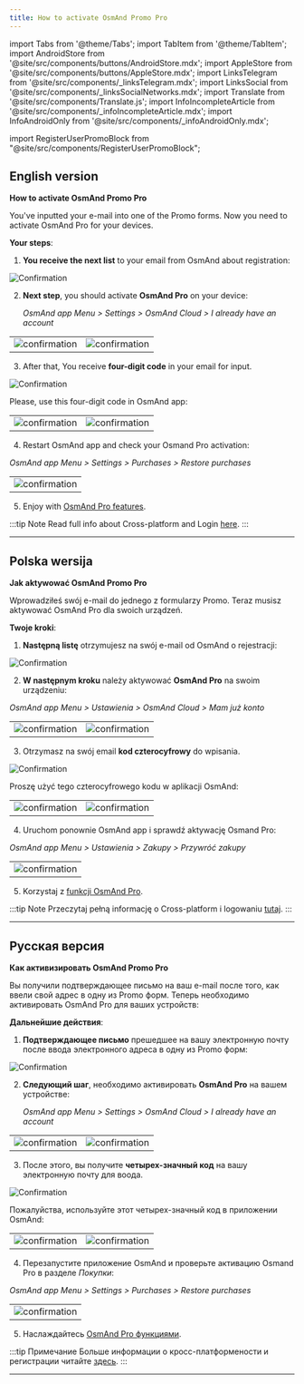 ```yaml
---
title: How to activate OsmAnd Promo Pro
---
```



import Tabs from '@theme/Tabs';
import TabItem from '@theme/TabItem';
import AndroidStore from '@site/src/components/buttons/AndroidStore.mdx';
import AppleStore from '@site/src/components/buttons/AppleStore.mdx';
import LinksTelegram from '@site/src/components/_linksTelegram.mdx';
import LinksSocial from '@site/src/components/_linksSocialNetworks.mdx';
import Translate from '@site/src/components/Translate.js';
import InfoIncompleteArticle from '@site/src/components/_infoIncompleteArticle.mdx';
import InfoAndroidOnly from '@site/src/components/_infoAndroidOnly.mdx';

import RegisterUserPromoBlock from "@site/src/components/RegisterUserPromoBlock";


## English version

**How to activate OsmAnd Promo Pro**

You've inputted your e-mail into one of the Promo forms. Now you need to activate OsmAnd Pro for your devices.

**Your steps**:

1. **You receive the next list** to your email from OsmAnd about registration:

![Confirmation](@site/static/img/promo/advportal/confirmation.png)


2. **Next step**, you should activate **OsmAnd Pro** on your device:
    
    _OsmAnd app Menu > Settings > OsmAnd Cloud > I already have an account_

<table class="blogimage">
  <tr>
    <td><img src={require('@site/static/img/promo/advportal/confirmation_1.png').default} alt="confirmation"/></td>
    <td><img src={require('@site/static/img/promo/advportal/confirmation_2.png').default} alt="confirmation"/></td>
    </tr>
</table> 


3. After that, You receive **four-digit code** in your email for input.

![Confirmation](@site/static/img/promo/advportal/confirmation_3.png)

Please, use this four-digit code in OsmAnd app:


<table class="blogimage">
  <tr>
    <td><img src={require('@site/static/img/promo/advportal/confirmation_4.png').default} alt="confirmation"/></td>
    <td><img src={require('@site/static/img/promo/advportal/confirmation_5.png').default} alt="confirmation"/></td>
    </tr>
</table> 


4. Restart OsmAnd app and check your Osmand Pro activation:

_OsmAnd app Menu > Settings > Purchases > Restore purchases_

<table class="blogimage">
  <tr>
    <td><img src={require('@site/static/img/promo/advportal/confirmation_6.png').default} alt="confirmation"/></td>
    </tr>
</table> 

5. Enjoy with [OsmAnd Pro features](https://osmand.net/docs/user/purchases/android#pro-features).

:::tip Note
Read full info about Cross-platform and Login [here](https://osmand.net/docs/user/personal/osmand-cloud#cross-platform).
:::

_________________________________

## Polska wersija

**Jak aktywować OsmAnd Promo Pro**

Wprowadziłeś swój e-mail do jednego z formularzy Promo. Teraz musisz aktywować OsmAnd Pro dla swoich urządzeń.

**Twoje kroki**:


1. **Następną listę** otrzymujesz na swój e-mail od OsmAnd o rejestracji:

![Confirmation](@site/static/img/promo/advportal/confirmation.png)


2. **W następnym kroku** należy aktywować **OsmAnd Pro** na swoim urządzeniu:

_OsmAnd app Menu > Ustawienia > OsmAnd Cloud > Mam już konto_

<table class="blogimage">
  <tr>
    <td><img src={require('@site/static/img/promo/advportal/confirmation_1.png').default} alt="confirmation"/></td>
    <td><img src={require('@site/static/img/promo/advportal/confirmation_2.png').default} alt="confirmation"/></td>
    </tr>
</table> 

3. Otrzymasz na swój email **kod czterocyfrowy** do wpisania.

![Confirmation](@site/static/img/promo/advportal/confirmation_3.png)

Proszę użyć tego czterocyfrowego kodu w aplikacji OsmAnd:

<table class="blogimage">
  <tr>
    <td><img src={require('@site/static/img/promo/advportal/confirmation_4.png').default} alt="confirmation"/></td>
    <td><img src={require('@site/static/img/promo/advportal/confirmation_5.png').default} alt="confirmation"/></td>
    </tr>
</table> 

4. Uruchom ponownie OsmAnd app i sprawdź aktywację Osmand Pro:
   
_OsmAnd app Menu > Ustawienia > Zakupy > Przywróć zakupy_

<table class="blogimage">
  <tr>
    <td><img src={require('@site/static/img/promo/advportal/confirmation_6.png').default} alt="confirmation"/></td>
    </tr>
</table> 

5. Korzystaj z [funkcji OsmAnd Pro](https://osmand.net/docs/user/purchases/android#pro-features).

:::tip Note
Przeczytaj pełną informację o Cross-platform i logowaniu [tutaj](https://osmand.net/docs/user/personal/osmand-cloud#cross-platform).
:::

______________________________


## Русская версия

**Как активизировать OsmAnd Promo Pro**

Вы получили подтверждающее письмо на ваш e-mail после того, как ввели свой адрес в одну из Promo форм. Теперь необходимо активировать OsmAnd Pro для ваших устройств:

**Дальнейшие действия**:

1. **Подтверждающее письмо** прешедшее на вашу электронную почту после ввода электронного адреса в одну из Promo форм:

![Confirmation](@site/static/img/promo/advportal/confirmation.png)


2. **Следующий шаг**, необходимо активировать **OsmAnd Pro** на вашем устройстве:
    
    _OsmAnd app Menu > Settings > OsmAnd Cloud > I already have an account_

<table class="blogimage">
  <tr>
    <td><img src={require('@site/static/img/promo/advportal/confirmation_1.png').default} alt="confirmation"/></td>
    <td><img src={require('@site/static/img/promo/advportal/confirmation_2.png').default} alt="confirmation"/></td>
    </tr>
</table> 


3. После этого, вы получите **четырех-значный код** на вашу электронную почту для воода.

![Confirmation](@site/static/img/promo/advportal/confirmation_3.png)

Пожалуйства, используйте этот четырех-значный код в приложении OsmAnd:


<table class="blogimage">
  <tr>
    <td><img src={require('@site/static/img/promo/advportal/confirmation_4.png').default} alt="confirmation"/></td>
    <td><img src={require('@site/static/img/promo/advportal/confirmation_5.png').default} alt="confirmation"/></td>
    </tr>
</table> 


4. Перезапустите приложение OsmAnd и проверьте активацию Osmand Pro в разделе _Покупки_:


_OsmAnd app Menu > Settings > Purchases > Restore purchases_

<table class="blogimage">
  <tr>
    <td><img src={require('@site/static/img/promo/advportal/confirmation_6.png').default} alt="confirmation"/></td>
    </tr>
</table> 

5. Наслаждайтесь [OsmAnd Pro функциями](https://osmand.net/docs/user/purchases/android#pro-features).

:::tip Примечание
Больше информации о кросс-платформености и регистрации читайте [здесь](https://osmand.net/docs/user/personal/osmand-cloud#cross-platform).
:::

_________________________________


<LinksSocial/>
<LinksTelegram/>

